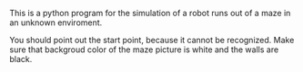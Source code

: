 This is a python program for the simulation of a robot runs out of a maze in an unknown enviroment.

You should point out the start point, because it cannot be recognized.
Make sure that backgroud color of the maze picture is white and the walls are black.
